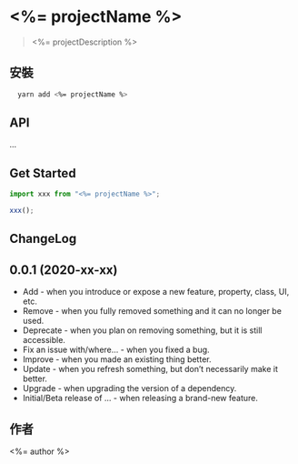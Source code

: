 # <%= projectName %>

> <%= projectDescription %>

## 安裝

```bash
  yarn add <%= projectName %>
```

## API
...

## Get Started

```javascript
import xxx from "<%= projectName %>";

xxx();
```

## ChangeLog

## 0.0.1 (2020-xx-xx)

- Add - when you introduce or expose a new feature, property, class, UI, etc.
- Remove - when you fully removed something and it can no longer be used.
- Deprecate - when you plan on removing something, but it is still accessible.
- Fix an issue with/where… - when you fixed a bug.
- Improve - when you made an existing thing better.
- Update - when you refresh something, but don’t necessarily make it better.
- Upgrade - when upgrading the version of a dependency.
- Initial/Beta release of … - when releasing a brand-new feature.

## 作者
<%= author %>
